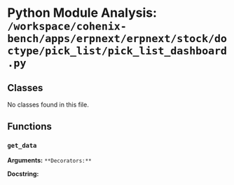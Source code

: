 # Python Module Analysis: `/workspace/cohenix-bench/apps/erpnext/erpnext/stock/doctype/pick_list/pick_list_dashboard.py`

## Classes

No classes found in this file.


## Functions

### `get_data`
**Arguments:** ``
**Decorators:** ``

**Docstring:**
```

```

